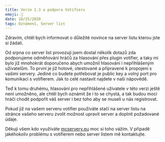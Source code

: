 ```yaml
---
title: Verze 1.3 a podpora Votifieru
emoji: 🥳
date: 10/25/2020
tags: Oznámení, Server list
---
```


Zdravím, chtěl bych informovat o důležité novince na server listu kterou jste si žádali.

Od srpna co server list provozuji jsem dostal několik dotazů zda podporujeme odměňování hráčů za hlasování přes plugin votifier, a taky mi bylo již mnohokrát doporučeno abych umožnil hlasování i nepřihlášeným uživatelům. To první je již hotové, otestované a připravené k propojení s vašimi servery. Jediné co budete potřebovat je public key a volný port pro komunikaci s votifierem. Jak to celé nastavit najdete v naší nápovědě.

Teď k tomu druhému, hlasování pro nepřihlášené uživatele v této verzi ještě není umožněno, ale chtěl bych oznámit že i to se chystá, a tak budou moci hráči chodit podpořit váš server i bez toho aby se museli u nás registrovat.

Pokud již na vašem serveru votifier používáte stačí na server listu na stránce vašeho serveru zvolit možnost upravit server a doplnit požadované údaje.

Děkuji všem kdo využíváte [mcservery.eu](http://mcservery.eu/) moc si toho vážím. V případě jakéhokoliv problému s votifierem nebo server listem mě kontaktujte.
